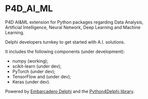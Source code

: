 # P4D_AI_ML
P4D AI&amp;ML extension for Python packages regarding Data Analysis, Artificial Intelligence, Neural Network, Deep Learning and Machine Learning.

Delphi developers turnkey to get started with A.I. solutions.

It includes the following components (under development):

* numpy (working);
* scikit-learn (under dev);
* PyTorch (under dev);
* TensorFlow and (under dev);
* Keras (under dev).

Powered by [Embarcadero Delphi](https://www.embarcadero.com/products/delphi) and the [Python4Delphi library](https://github.com/pyscripter/python4delphi).

